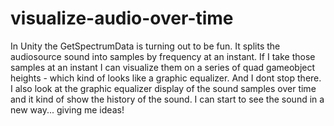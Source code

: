 # visualize-audio-over-time
In Unity the GetSpectrumData is turning out to be fun. It splits the audiosource sound into samples by frequency at an instant.  If I take those samples at an instant I can visualize them on a series of quad gameobject heights - which kind of looks like a graphic equalizer.   And I dont stop there. I also look at the graphic equalizer display of the sound samples over time and it kind of show the history of the sound.  I can start to see the sound in a new way... giving me ideas!
